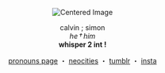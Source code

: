 <p align="center">
  <img src="https://i.ibb.co/8DZNnbmz/RENTRY-IMG-SIMON.jpg" alt="Centered Image">
</p>

<p align="center">
  calvin ; simon <br>
  <i>he † him</i> <br>
  <b>whisper 2 int !</b>
</p>

<p align="center">
  <a href="https://rentry.co/officercard">pronouns page</a> ・ 
  <a href="https://dearnurse.straw.page">neocities</a> ・ 
  <a href="https://www.tumblr.com/blog/sdfghjkraytdshkjl">tumblr</a> ・ 
  <a href="https://www.instagram.com/radiohead_fan06482/">insta</a>
</p>
